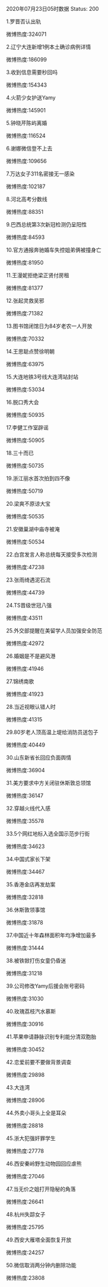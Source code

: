 2020年07月23日05时数据
Status: 200

1.罗晋否认出轨

微博热度:324071

2.辽宁大连新增1例本土确诊病例详情

微博热度:186099

3.收到信息需要秒回吗

微博热度:154343

4.火箭少女护送Yamy

微博热度:145901

5.钟晓芹陈屿离婚

微博热度:116524

6.谢娜微信登不上去

微博热度:109656

7.万达女子311名密接无一感染

微博热度:102187

8.河北高考分数线

微博热度:88351

9.巴西总统第3次新冠检测仍呈阳性

微博热度:84593

10.官方通报奔驰婚车失控姐弟俩被撞身亡

微博热度:81950

11.王漫妮拒绝梁正贤付房租

微博热度:81377

12.张起灵救吴邪

微博热度:71382

13.图书馆闭馆日为84岁老农一人开放

微博热度:70332

14.王思聪点赞徐明朝

微博热度:63975

15.大连地铁3号线大连湾站封站

微博热度:53034

16.脱口秀大会

微博热度:50935

17.李健工作室辟谣

微博热度:50905

18.三十而已

微博热度:50735

19.浙江丽水首次拍到四不像

微博热度:50719

20.梁爽不原谅大宝

微博热度:50535

21.安徽巢湖中庙寺被淹

微博热度:50534

22.白宫发言人称总统每天接受多次检测

微博热度:47238

23.张雨绮遇泥石流

微博热度:44739

24.TS晋级世冠八强

微博热度:43511

25.外交部提醒在美留学人员加强安全防范

微博热度:42972

26.婚姻是不是避风港

微博热度:41946

27.锦绣南歌

微博热度:41923

28.当近视眼认错人时

微博热度:41315

29.80岁老人顶高温上堤给消防员送包子

微博热度:40449

30.山东新省长回应负面舆情

微博热度:36904

31.美方要求中方关闭驻休斯敦总领馆

微博热度:36147

32.穿越火线代入感

微博热度:35578

33.5个网红地标入选全国示范步行街

微博热度:34623

34.中国式家长下架

微博热度:34467

35.香港金店再发劫案

微博热度:32818

36.休斯敦领事馆

微博热度:31878

37.中国近十年森林面积年均净增加最多

微博热度:31444

38.被铁锨打伤女童仍昏迷

微博热度:31218

39.公司修改Yamy后援会账号密码

微博热度:31030

40.玫瑰荔枝汽水慕斯

微博热度:30916

41.苹果申请静脉识别专利能分清双胞胎

微博热度:30452

42.恋爱前要不要做背景调查

微博热度:29898

43.大连湾

微博热度:28906

44.外卖小哥头上全是耳朵

微博热度:28818

45.浙大犯强奸罪学生

微博热度:27778

46.西安秦岭野生动物园回应虐熊

微博热度:27046

47.当无价之姐打开隐秘的角落

微博热度:26641

48.杭州失踪女子

微博热度:25795

49.西安大雁塔全面恢复开放

微博热度:24257

50.微信取消两分钟内删除功能

微博热度:23808

